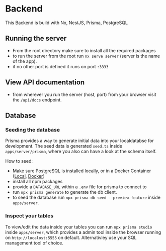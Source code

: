 # Backend 
This Backend is build with Nx, NestJS, Prisma, PostgreSQL 
## Running the server

* From the root directory make sure to install all the required packages
* to run the server from the root run `nx serve server` (server is the name of the app).
* if no other port is defined it runs on port `:3333`

## View API documentation

* from wherever you run the server (host, port) from your browser visit the `/api/docs` endpoint.

## Database

### Seeding the database

Prisma provides a way to generate initial data into your localdatabse for development.
The seed data is generated `seed.ts` inside `apps/server/prisma`, where you also can have a look at the schema itself.

How to seed:

* Make sure PostgreSQL is installed locally, or in a Docker Container ([Local](postgresql.org/download/), [Docker](https://hub.docker.com/_/postgres))
* install all npm packages 
* provide a `DATABASE_URL` within a `.env` file for prisma to connect to
* run `npx prisma generate` to generate the db client.
* to seed the database run `npx prisma db seed --preview-feature` inside `apps/server`.

### Inspect your tables
To view/edit the data inside your tables you can run `npx prisma studio` inside `apps/server`, which provides a admin tool inside the browser running on `http://localost:5555` on default.
Alternativley use your SQL management tool of choice.
